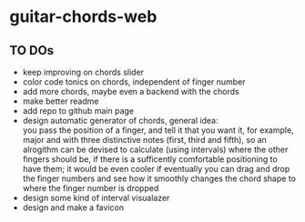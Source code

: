 # guitar-chords-web

## TO DOs

- keep improving on chords slider
- color code tonics on chords, independent of finger number
- add more chords, maybe even a backend with the chords
- make better readme
- add repo to github main page
- design automatic generator of chords, general idea:  
  you pass the position of a finger, and tell it that you want it, for example, major and with three distinctive notes (first, third and fifth), so an alrogithm can be devised to calculate (using intervals) where the other fingers should be, if there is a sufficently comfortable positioning to have them; it would be even cooler if eventually you can drag and drop the finger numbers and see how it smoothly changes the chord shape to where the finger number is dropped
- design some kind of interval visualazer
- design and make a favicon
